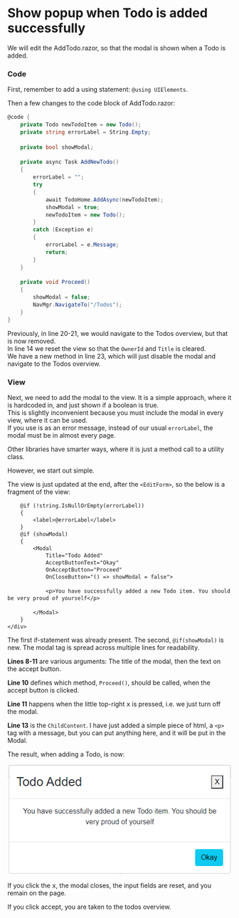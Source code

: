 # Show popup when Todo is added successfully

We will edit the AddTodo.razor, so that the modal is shown when a Todo is added.

### Code
First, remember to add a using statement: `@using UIElements`.

Then a few changes to the code block of AddTodo.razor:

```csharp
@code {
    private Todo newTodoItem = new Todo();
    private string errorLabel = String.Empty;
    
    private bool showModal;
    
    private async Task AddNewTodo()
    {
        errorLabel = "";
        try
        {
            await TodoHome.AddAsync(newTodoItem);
            showModal = true;
            newTodoItem = new Todo();
        }
        catch (Exception e)
        {
            errorLabel = e.Message;
            return;
        }
    }

    private void Proceed()
    {
        showModal = false;
        NavMgr.NavigateTo("/Todos");
    }
}
```

Previously, in line 20-21, we would navigate to the Todos overview, but that is now removed.\
In line 14 we reset the view so that the `OwnerId` and `Title` is cleared.\
We have a new method in line 23, which will just disable the modal and navigate to the Todos overview.

### View

Next, we need to add the modal to the view. It is a simple approach, where it is hardcoded in, and just shown if a boolean is true.\
This is slightly inconvenient because you must include the modal in every view, where it can be used.\
If you use is as an error message, instead of our usual `errorLabel`, the modal must be in almost every page.

Other libraries have smarter ways, where it is just a method call to a utility class.

However, we start out simple.

The view is just updated at the end, after the `<EditForm>`, so the below is a fragment of the view:

```razor
    @if (!string.IsNullOrEmpty(errorLabel))
    {
        <label>@errorLabel</label>
    }
    @if (showModal)
    {
        <Modal 
            Title="Todo Added" 
            AcceptButtonText="Okay" 
            OnAcceptButton="Proceed" 
            OnCloseButton="() => showModal = false">
            
            <p>You have successfully added a new Todo item. You should be very proud of yourself</p>
        
        </Modal>
    }
</div>
```

The first if-statement was already present. The second, `@if(showModal)` is new. The modal tag is spread across multiple lines for readability.

**Lines 8-11** are various arguments: The title of the modal, then the text on the accept button.

**Line 10** defines which method, `Proceed()`, should be called, when the accept button is clicked.

**Line 11** happens when the little top-right <kbd>x</kbd> is pressed, i.e. we just turn off the modal.

**Line 13** is the `ChildContent`. I have just added a simple piece of html, a `<p>` tag with a message, but you can put anything here, and it will be put in the Modal.

The result, when adding a Todo, is now:

![img.png](Resources/TodoAddedModal.png)

If you click the <kbd>x</kbd>, the modal closes, the input fields are reset, and you remain on the page.

If you click accept, you are taken to the todos overview.